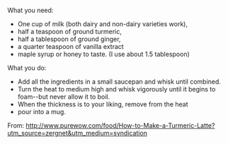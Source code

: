 What you need: 
* One cup of milk (both dairy and non-dairy varieties work), 
* half a teaspoon of ground turmeric, 
* half a tablespoon of ground ginger, 
* a quarter teaspoon of vanilla extract
* maple syrup or honey to taste. (I use about 1.5 tablespoon)

What you do: 
* Add all the ingredients in a small saucepan and whisk until combined. 
* Turn the heat to medium high and whisk vigorously until it begins to foam--but never allow it to boil. 
* When the thickness is to your liking, remove from the heat
* pour into a mug.

From: http://www.purewow.com/food/How-to-Make-a-Turmeric-Latte?utm_source=zergnet&utm_medium=syndication
